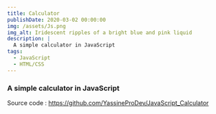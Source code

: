 ```yaml
---
title: Calculator
publishDate: 2020-03-02 00:00:00
img: /assets/Js.png
img_alt: Iridescent ripples of a bright blue and pink liquid
description: |
  A simple calculator in JavaScript
tags:
  - JavaScript
  - HTML/CSS
---
```



### A simple calculator in JavaScript

Source code : https://github.com/YassineProDev/JavaScript_Calculator





